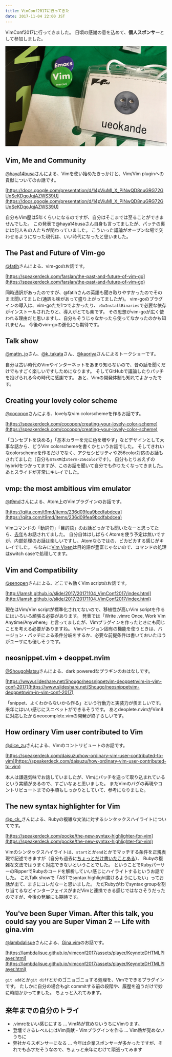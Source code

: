 ```yaml
---
title: VimConf2017に行ってきた
date: 2017-11-04 22:00 JST
---
```


VimConf2017に行ってきました。
日頃の感謝の意を込めて、**個人スポンサー**として参加しました。

![VimConf2017](vimconf2017.jpg)

## Vim, Me and Community

[@haya14busa](https://twitter.com/haya14busa)さんによる、Vimを使い始めたきっかけと、Vim/Vim pluginへの貢献についてのお話です。

[https://docs.google.com/presentation/d/14pViuMI_X_PiNwQD8nuGRG72GUqSeKDqoJqjAZWS39U](https://docs.google.com/presentation/d/14pViuMI_X_PiNwQD8nuGRG72GUqSeKDqoJqjAZWS39U)

自分もVim歴は5年くらいになるのですが、自分はそこまでは至ることができませんでした。
この発表で@haya14busaさん自身も言ってましたが、パッチの裏には何人もの人たちが関わっていました。
こういった議論がオープンな場で交わせるようになった現代は、いい時代になったと思いました。


## The Past and Future of Vim-go

[@fatih](https://twitter.com/fatih)さんによる、vim-goのお話です。

[https://speakerdeck.com/farslan/the-past-and-future-of-vim-go](https://speakerdeck.com/farslan/the-past-and-future-of-vim-go)

同時通訳があったのですが、@fatihさんの英語も聞き取りやすかったのでそのまま聞いてました(通訳も味があって盛り上がってましたが)。
vim-goのプラグインの導入は、vim-goただ1つでよかったり、`:GoInstallBinaries`で必要な依存がインストールされたりと、導入がとても楽です。
その思想がvim-goが広く使われる理由だと思いますし、自分もそうじゃなかったら使ってなかったのかも知れません。
今後のvim-goの進化にも期待です。

## Talk show

[@mattn_jp](https://twitter.com/mattn_jp)さん、[@k_takata](https://twitter.com/k_takata)さん、[@kaoriya](https://twitter.com/kaoriya)さんによるトークショーです。

自分は古い時代のVimやインターネットをあまり知らないので、昔の話を聞くだけでもすごく楽しいですしためになります。
そしてGitHubで議論したりパッチを投げられる今の時代に感謝です。
あと、Vimの開発体制も知れてよかったです。

## Creating your lovely color scheme

[@cocopon](https://twitter.com/cocopon)さんによる、lovelyなvim colorschemeを作るお話です。

[https://speakerdeck.com/cocopon/creating-your-lovely-color-scheme](https://speakerdeck.com/cocopon/creating-your-lovely-color-scheme)

「コンセプトを決める」「基本カラーを元に色を増やす」などデザインとして大事な話から、どうVim colorschemeを書くかというお話でした。
そしてきれいなcolorschemeを作るだけでなく、アクセシビリティや256color対応のお話もされてました（自分も`$TERM`は`xterm-256color`です）。
自分もとりあえずのhybridをつかってますが、このお話を聞いて自分でも作りたくなってきました。
あとスライドが非常にキレイでした。


## vmp: the most ambitious vim emulator

[@t9md](https://twitter.com/t9md)さんによる、Atom上のVimプラグインのお話です。

[https://qiita.com/t9md/items/236d09fea9bcdfabdcea](https://qiita.com/t9md/items/236d09fea9bcdfabdcea)

Vimコマンドの「動詞句」「目的語」のお話どっかでも聞いたなーと思ってたら、[去年](https://qiita.com/t9md/items/0bc7eaff726d099943eb)もお話されてました。
自分自体はしばらくAtomを使う予定は無いですが、内部処理のお話は楽しいですし、Atomならではの、ピカピカする感じがキレイでした。
ちなみに[Vim Vixen](https://github.com/ueokande/vim-vixen)は目的語が豊富じゃないので、コマンドの処理はswitch caseで処理してます。

## Vim and Compatibility

[@senopen](https://twitter.com/senopen)さんによる、どこでも動くVim scriptのお話です。

[http://lamsh.github.io/slide/2017/20171104_VimConf2017/index.html](http://lamsh.github.io/slide/2017/20171104_VimConf2017/index.html)

現在はVim/Vim scriptが標準化されてないので、移植性が高いVim scriptを作るにはいろいろ頑張る必要があります。
発表では「Write .vimrc Once, Work Vim Anytime/Anywhere」と言ってましたが、Vimプラグインを作ったときにも同じことを考える必要がありますね。
Vimバージョン固有の機能を使うときは、バージョン・パッチによる条件分岐をするか、必要な前提条件は書いておいたほうがユーザにも優しそうです。

## neosnippet.vim + deoppet.nvim

[@ShougoMatsu](https://twitter.com/ShougoMatsu)さんによる、dark poweredなプラギンのおはなしです。

[https://www.slideshare.net/Shougo/neosnippetvim-deoppetnvim-in-vim-conf-2017](https://www.slideshare.net/Shougo/neosnippetvim-deoppetnvim-in-vim-conf-2017)

「snippet、よくわからないから作る」という行動力と実装力が羨ましいです。
来年にはいい感じにスニペットができるそうです。
あとdeoplete.nvimがVim8に対応したからneocomplete.vimの開発が終了らしいです。

## How ordinary Vim user contributed to Vim

[@dice_zu](https://twitter.com/dice_zu)さんによる、Vimのコントリビュートのお話です。

[https://speakerdeck.com/daisuzu/how-ordinary-vim-user-contributed-to-vim](https://speakerdeck.com/daisuzu/how-ordinary-vim-user-contributed-to-vim)


本人は謙遜気味でお話していましたが、Vimにパッチを送って取り込まれているという実績があるので、すごいなぁと思いました。
またVimのバグの再現やコントリビュートまでの手順もしっかりとしていて、参考になりました。

## The new syntax highlighter for Vim

[@p_ck_](https://twitter.com/p_ck_)さんによる、Rubyの複雑な文法に対するシンタックスハイライトについてです。

[https://speakerdeck.com/pocke/the-new-syntax-highlighter-for-vim](https://speakerdeck.com/pocke/the-new-syntax-highlighter-for-vim)

Vimのシンタックスハイライトは、`start`とか`end`とかでマッチする条件を正規表現で記述できますが（自分も過去に[ちょっとだけ書いたことある](https://github.com/ueokande/balsa-vim/blob/master/syntax/balsa.vim)）、
Rubyの複雑な文法ではうまく対応できないということでした。
ということでRubyパーサーのRipperでRubyのコードを解析していい感じにハイライトするというお話でした。
これTalk showで「ASTでsyntax highlight書けるようにしたい」ってお話が出て、まさにコレだなーと思いました。
ただRubyがわでsyntax groupを割り当てるなどインターフェイスがまだVimと連携できる感じではなさそうだったのですが、今後の発展にも期待です。

## You've been Super Viman. After this talk, you could say you are Super Viman 2 -- Life with gina.vim

[@lambdalisue](https://twitter.com/lambdalisue)さんによる、[Gina.vim](https://github.com/lambdalisue/gina.vim)のお話です。

[https://lambdalisue.github.io/vimconf2017/assets/player/KeynoteDHTMLPlayer.html](https://lambdalisue.github.io/vimconf2017/assets/player/KeynoteDHTMLPlayer.html)

`git add`とか`git diff`とかのゴニョゴニョする処理を、Vimでできるプラグインです。
たしかに自分の場合もgit commitする前の段階や、履歴を追うだけで妙に時間かかってました。
ちょっと入れてみます。

## 来年までの自分のトライ

- .vimrcをいい感じにする ... Vim熱が覚めないうちにVimります。
- 登壇できるレベルにはVim貢献・Vimプラグインを作る ... Vim熱が覚めないうちに
- 弊社からスポンサーになる ... 今年は企業スポンサーが多かったですが、それでも赤字だそうなので、ちょっと来年にむけて頑張ってみます

